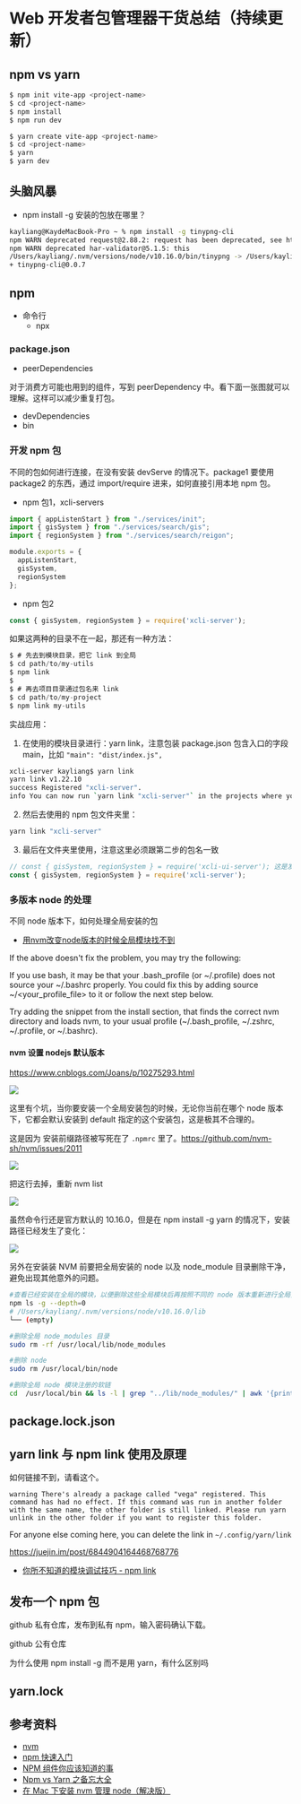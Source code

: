 # Web 开发者包管理器干货总结（持续更新）

## npm vs yarn

```sh
$ npm init vite-app <project-name>
$ cd <project-name>
$ npm install
$ npm run dev
```

```sh
$ yarn create vite-app <project-name>
$ cd <project-name>
$ yarn
$ yarn dev
```

## 头脑风暴

- npm install -g 安装的包放在哪里？

```bash
kayliang@KaydeMacBook-Pro ~ % npm install -g tinypng-cli
npm WARN deprecated request@2.88.2: request has been deprecated, see https://github.com/request/request/issues/3142
npm WARN deprecated har-validator@5.1.5: this
/Users/kayliang/.nvm/versions/node/v10.16.0/bin/tinypng -> /Users/kayliang/.nvm/versions/node/v10.16.0/lib/node_modules/tinypng-cli/tinypng-cli.js
+ tinypng-cli@0.0.7
```

## npm

- 命令行
  - npx

### package.json

- peerDependencies

对于消费方可能也用到的组件，写到 peerDependency 中。看下面一张图就可以理解。这样可以减少重复打包。

- devDependencies
- bin

### 开发 npm 包

不同的包如何进行连接，在没有安装 devServe 的情况下。package1 要使用 package2 的东西，通过 import/require 进来，如何直接引用本地 npm 包。

- npm 包1，xcli-servers
```js
import { appListenStart } from "./services/init";
import { gisSystem } from "./services/search/gis";
import { regionSystem } from "./services/search/reigon";

module.exports = {
  appListenStart,
  gisSystem,
  regionSystem
};

```
- npm 包2

```js
const { gisSystem, regionSystem } = require('xcli-server');
```

如果这两种的目录不在一起，那还有一种方法：

```js
$ # 先去到模块目录，把它 link 到全局
$ cd path/to/my-utils
$ npm link
$
$ # 再去项目目录通过包名来 link
$ cd path/to/my-project
$ npm link my-utils
```

实战应用：

1. 在使用的模块目录进行：yarn link，注意包装 package.json 包含入口的字段 main，比如 `"main": "dist/index.js",`

```sh
xcli-server kayliang$ yarn link
yarn link v1.22.10
success Registered "xcli-server".
info You can now run `yarn link "xcli-server"` in the projects where you want to use this package and it will be used instead.
```

2. 然后去使用的 npm 包文件夹里：

```sh
yarn link "xcli-server"
```

3. 最后在文件夹里使用，注意这里必须跟第二步的包名一致

```js
// const { gisSystem, regionSystem } = require('xcli-ui-server'); 这是发布在 node_module 的包。
const { gisSystem, regionSystem } = require('xcli-server');
```

### 多版本 node 的处理

不同 node 版本下，如何处理全局安装的包
- [用nvm改变node版本的时候全局模块找不到](https://zhuanlan.zhihu.com/p/31927735)

If the above doesn't fix the problem, you may try the following:

If you use bash, it may be that your .bash_profile (or ~/.profile) does not source your ~/.bashrc properly. You could fix this by adding source ~/<your_profile_file> to it or follow the next step below.

Try adding the snippet from the install section, that finds the correct nvm directory and loads nvm, to your usual profile (~/.bash_profile, ~/.zshrc, ~/.profile, or ~/.bashrc).

#### nvm 设置 nodejs 默认版本

https://www.cnblogs.com/Joans/p/10275293.html

![](../.vuepress/public/images/2020-11-04-23-47-48.png)


这里有个坑，当你要安装一个全局安装包的时候，无论你当前在哪个 node 版本下，它都会默认安装到 default 指定的这个安装包，这是极其不合理的。

这是因为 安装前缀路径被写死在了 `.npmrc`  里了。https://github.com/nvm-sh/nvm/issues/2011

![](../.vuepress/public/images/2020-11-05-00-04-21.png)

把这行去掉，重新 nvm list

![](../.vuepress/public/images/2020-11-05-00-07-04.png)

虽然命令行还是官方默认的 10.16.0，但是在 npm install -g yarn 的情况下，安装路径已经发生了变化：

![](../.vuepress/public/images/2020-11-05-00-07-59.png)


另外在安装装 NVM 前要把全局安装的 node 以及 node_module 目录删除干净，避免出现其他意外的问题。

```sh
#查看已经安装在全局的模块，以便删除这些全局模块后再按照不同的 node 版本重新进行全局安装
npm ls -g --depth=0
# /Users/kayliang/.nvm/versions/node/v10.16.0/lib
└── (empty)

#删除全局 node_modules 目录
sudo rm -rf /usr/local/lib/node_modules

#删除 node
sudo rm /usr/local/bin/node

#删除全局 node 模块注册的软链
cd  /usr/local/bin && ls -l | grep "../lib/node_modules/" | awk '{print $9}'| xargs rm
```

## package.lock.json

## yarn link 与 npm link 使用及原理

如何链接不到，请看这个。

`warning There's already a package called "vega" registered. This command has had no effect. If this command was run in another folder with the same name, the other folder is still linked. Please run yarn unlink in the other folder if you want to register this folder.`

For anyone else coming here, you can delete the link in `~/.config/yarn/link`

https://juejin.im/post/6844904164468768776

- [你所不知道的模块调试技巧 - npm link ](https://github.com/atian25/blog/issues/17)

## 发布一个 npm 包

github 私有仓库，发布到私有 npm，输入密码确认下载。

github 公有仓库

为什么使用 npm install -g 而不是用 yarn，有什么区别吗

## yarn.lock

## 参考资料

- [nvm](https://github.com/nvm-sh/nvm#troubleshooting-on-macos)
- [npm 快速入门](https://www.npmjs.cn/getting-started/what-is-npm/)
- [NPM 组件你应该知道的事](https://mp.weixin.qq.com/s/Sx171hDbQS1yKQemJXxKbQ)
- [Npm vs Yarn 之备忘大全](https://juejin.im/entry/6844903558630866951)
- [在 Mac 下安装 nvm 管理 node（解决版）](https://segmentfault.com/a/1190000017391932)